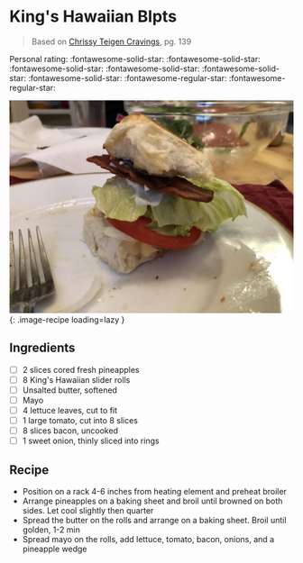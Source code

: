 # King's Hawaiian Blpts

> Based on [Chrissy Teigen Cravings], pg. 139

<!-- {cts} rating=3; (User can specify rating on scale of 1-5) -->

Personal rating: :fontawesome-solid-star: :fontawesome-solid-star: :fontawesome-solid-star: :fontawesome-solid-star: :fontawesome-solid-star: :fontawesome-solid-star: :fontawesome-regular-star: :fontawesome-regular-star:

<!-- {cte} -->

<!-- {cts} name_image=kings_hawaiian_blpts.jpeg; (User can specify image name) -->

![kings_hawaiian_blpts.jpeg](./kings_hawaiian_blpts.jpeg){: .image-recipe loading=lazy }

<!-- {cte} -->

## Ingredients

- [ ] 2 slices cored fresh pineapples
- [ ] 8 King's Hawaiian slider rolls
- [ ] Unsalted butter, softened
- [ ] Mayo
- [ ] 4 lettuce leaves, cut to fit
- [ ] 1 large tomato, cut into 8 slices
- [ ] 8 slices bacon, uncooked
- [ ] 1 sweet onion, thinly sliced into rings

## Recipe

- Position on a rack 4-6 inches from heating element and preheat broiler
- Arrange pineapples on a baking sheet and broil until browned on both sides. Let cool slightly then quarter
- Spread the butter on the rolls and arrange on a baking sheet. Broil until golden, 1-2 min
- Spread mayo on the rolls, add lettuce, tomato, bacon, onions, and a pineapple wedge

[chrissy teigen cravings]: https://www.penguinrandomhouse.com/books/252973/cravings-by-chrissy-teigen-with-adeena-sussman/
